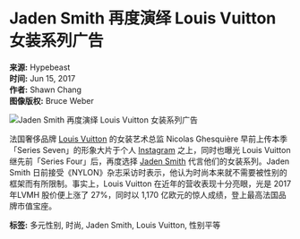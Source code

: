 # Jaden Smith 再度演绎 Louis Vuitton 女装系列广告

**来源:** Hypebeast  
**时间:** Jun 15, 2017  
**作者:** Shawn Chang  
**图像版权:** Bruce Weber  

![Jaden Smith 再度演绎 Louis Vuitton 女装系列广告](https://image-cdn.hypb.st/https%3A%2F%2Fhypebeast.com%2Fwp-content%2Fblogs.dir%2F4%2Ffiles%2F2017%2F06%2Fhttp-hypebeast.com-image-2017-06-louis-vuitton-campaign-jaden-smith-1.jpg?q=75&w=800&cbr=1&fit=max)

法国奢侈品牌 [Louis Vuitton](https://hypebeast.cn/search?s=louis+vuitton) 的女装艺术总监 Nicolas Ghesquière 早前上传本季「Series Seven」的形象大片于个人 [Instagram](https://www.instagram.com/nicolasghesquiere/) 之上，同时也曝光 Louis Vuitton 继先前「Series Four」后，再度选择 [Jaden Smith](https://hypebeast.cn/search?s=jaden+smith) 代言他们的女装系列。Jaden Smith 日前接受《NYLON》杂志采访时表示，他认为时尚本来就不需要被性别的框架而有所限制。事实上，Louis Vuitton 在近年的营收表现十分亮眼，光是 2017 年LVMH 股价便上涨了 27%，同时以 1,170 亿欧元的惊人成绩，登上最高法国品牌市值宝座。

**标签:** 多元性别, 时尚, Jaden Smith, Louis Vuitton, 性别平等
